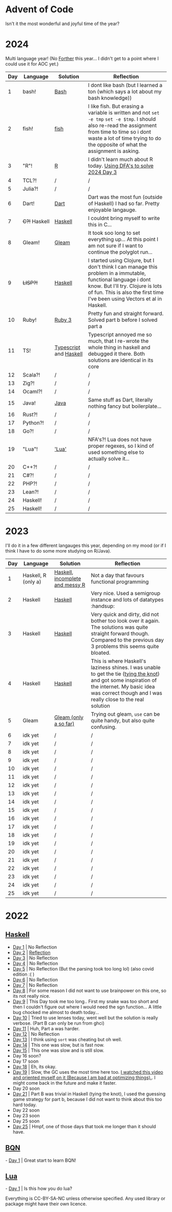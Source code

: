 # Advent of Code

Isn't it the most wonderful and joyful time of the year?

# 2024

Multi language year! 
(No [Forther](http://github.com/0xmycf/Forther) this year... I didn't get to a point where
I could use it for AOC yet.)

| Day | Language  | Solution | Reflection |
|-----|-----------|----------|------------|
| 1   | bash!     | [Bash](https://github.com/0xmycf/Advent-of-code/blob/2024/2024/day01/day01.sh)     | I dont like bash (but I learned a ton (which says a lot about my bash knowledge))          |
| 2   | fish!     | [fish](https://github.com/0xmycf/Advent-of-code/blob/2024/2024/day02/day02.fish)        | I like fish. But erasing a variable is written and not `set -e tmp` `set -e $tmp`. I should also re-read the assignment from time to time so i dont waste a lot of time trying to do the opposite of what the assignment is asking. |
| 3   | "R"!      | [R](https://github.com/0xmycf/Advent-of-code/blob/2024/2024/day03/day03.r)        | I didn't learn much about R today. [Using DFA's to solve 2024 Day 3](https://github.com/0xmycf/Advent-of-code/blob/2024/2024/day03/readme.md) |
| 4   | TCL?!     | /        | /          |
| 5   | Julia?!   | /        | /          |
| 6   | Dart!     | [Dart](https://github.com/0xmycf/Advent-of-code/blob/2024/2024/day06/day06.dart)        | Dart was the most fun (outside of Haskell) I had so far. Pretty enjoyable langauge.          |
| 7   | ~~C?!~~ Haskell       | [Haskell](https://github.com/0xmycf/Advent-of-code/blob/2024/2024/day07/day07.hs)       | I couldnt bring myself to write this in C... |
| 8   | Gleam!    | [Gleam](https://github.com/0xmycf/Advent-of-code/blob/2024/2024/day08/src/day08.gleam)    | It took soo long to set everything up...  At this point I am not sure if I want to continue the polyglot run...     |
| 9   | ~~LISP?!~~ | [Haskell](https://github.com/0xmycf/Advent-of-code/blob/2024/2024/day09/day09.hs)        | I started using Clojure, but I don't think I can manage this problem in a immutable,  functional language i dont know. But I'll try. Clojure is lots of fun. This is also the first time I've been using Vectors et al in Haskell.          |
| 10  | Ruby!     | [Ruby 3](https://github.com/0xmycf/Advent-of-code/blob/2024/2024/day10/day10.rb)        | Pretty fun and straight forward. Solved part b before I solved part a |
| 11  | TS!       | [Typescript](https://github.com/0xmycf/Advent-of-code/blob/2024/2024/day11/day11.ts) and [Haskell](https://github.com/0xmycf/Advent-of-code/blob/2024/2024/day11/main.hs)        | Typescript annoyed me so much, that I re-wrote the whole thing in haskell and debugged it there. Both solutions are identical in its core |
| 12  | Scala?!   | /        | /          |
| 13  | Zig?!     | /        | /          |
| 14  | Ocaml?!   | /        | /          |
| 15  | Java!     | [Java](https://github.com/0xmycf/Advent-of-code/blob/main/2024/day15/aoc-day15/src/main/java/me/mycf/App.java)        | Same stuff as Dart, literally nothing fancy but boilerplate...          |
| 16  | Rust?!    | /        | /          |
| 17  | Python?!  | /        | /          |
| 18  | Go?!      | /        | /          |
| 19  | "Lua"!    | ['Lua'](https://github.com/0xmycf/Advent-of-code/blob/main/2024/day19/day19_v2.lua)        | NFA's?! Lua does not have proper regexes, so I kind of used something else to actually solve it... |
| 20  | C++?!     | /        | /          |
| 21  | C#?!      | /        | /          |
| 22  | PHP?!     | /        | /          |
| 23  | Lean?!    | /        | /          |
| 24  | Haskell!  | /        | /          |
| 25  | Haskell!  | /        | /          |

# 2023

I'll do it in a few different langauges this year, depending on my mood (or if I think I have to do some more studying on R/Java).

| Day | Language | Solution | Reflection |
|-----|----------|----------|------------|
| 1   | Haskell, R (only a) | [Haskell](./2023/haskell/aoc23/src/Days/Day1.hs), [incomplete and messy R](./2023/r/day1.r) | Not a day that favours functional programming |
| 2   | Haskell  | [Haskell](./2023/haskell/aoc23/src/Days/Day2.hs)        | Very nice. Used a semigroup instance and lots of datatypes :handsup: |
| 3   | Haskell  | [Haskell](./2023/haskell/aoc23/src/Days/Day3.hs)        | Very quick and dirty, did not bother too look over it again. The solutions was quite straight forward though. Compared to the previous day 3 problems this seems quite bloated.|
| 4   | Haskell  | [Haskell](./2023/haskell/aoc23/src/Days/Day4.hs)        | This is where Haskell's laziness shines. I was unable to get the tie ([tying the knot](https://wiki.haskell.org/Tying_the_Knot)) and got some inspiration of the internet. My basic idea was correct though and I was really close to the real solution |
| 5   | Gleam    | [Gleam (only a so far)](./2023/gleam/src/aoc23.gleam)        | Trying out gleam, `use` can be quite handy, but also quite confusing.          |
| 6   | idk yet  | /        | /          |
| 7   | idk yet  | /        | /          |
| 8   | idk yet  | /        | /          |
| 9   | idk yet  | /        | /          |
| 10  | idk yet  | /        | /          |
| 11  | idk yet  | /        | /          |
| 12  | idk yet  | /        | /          |
| 13  | idk yet  | /        | /          |
| 14  | idk yet  | /        | /          |
| 15  | idk yet  | /        | /          |
| 16  | idk yet  | /        | /          |
| 17  | idk yet  | /        | /          |
| 18  | idk yet  | /        | /          |
| 19  | idk yet  | /        | /          |
| 20  | idk yet  | /        | /          |
| 21  | idk yet  | /        | /          |
| 22  | idk yet  | /        | /          |
| 23  | idk yet  | /        | /          |
| 24  | idk yet  | /        | /          |
| 25  | idk yet  | /        | /          |

# 2022

## [Haskell](https://github.com/0xmycf/Advent-of-code/blob/main/2022/aoc22)

- [Day 1](https://github.com/0xmycf/Advent-of-code/blob/main/2022/aoc22/src/Days/DayOne.hs) | No Reflection
- [Day 2](https://github.com/0xmycf/Advent-of-code/blob/main/2022/aoc22/src/Days/DayTwo.hs) | [Reflection](https://github.com/0xmycf/Advent-of-code/blob/main/2022/aoc22/reflection/day2.md)
- [Day 3](https://github.com/0xmycf/Advent-of-code/blob/main/2022/aoc22/src/Days/Day03.hs)  | No Reflection
- [Day 4](https://github.com/0xmycf/Advent-of-code/blob/main/2022/aoc22/src/Days/Day04.hs)  | No Reflection
- [Day 5](https://github.com/0xmycf/Advent-of-code/blob/main/2022/aoc22/src/Days/Day05.hs)  | No Reflection (But the parsing took too long lol) (also covid edition :(  )
- [Day 6](https://github.com/0xmycf/Advent-of-code/blob/main/2022/aoc22/src/Days/Day06.hs)  | No Reflection
- [Day 7](https://github.com/0xmycf/Advent-of-code/blob/main/2022/aoc22/src/Days/Day07.hs)  | No Reflection
- [Day 8](https://github.com/0xmycf/Advent-of-code/blob/main/2022/aoc22/src/Days/Day08.hs)  | For some reason I did not want to use brainpower on this one, so its not really nice.
- [Day 9](https://github.com/0xmycf/Advent-of-code/blob/main/2022/aoc22/src/Days/Day09.hs)  | This Day took me too long.. First my snake was too short and then I couldn't figure out where I would need the sgn function... A little bug chocked me almost to death today...
- [Day 10](https://github.com/0xmycf/Advent-of-code/blob/main/2022/aoc22/src/Days/Day10.hs)  | Tried to use lenses today, went well but the solution is really verbose. (Part B can only be run from ghci)
- [Day 11](https://github.com/0xmycf/Advent-of-code/blob/main/2022/aoc22/src/Days/Day11.hs)  | Huh, Part a was harder.
- [Day 12](https://github.com/0xmycf/Advent-of-code/blob/main/2022/aoc22/src/Days/Day12.hs)  | No Reflection
- [Day 13](https://github.com/0xmycf/Advent-of-code/blob/main/2022/aoc22/src/Days/Day13.hs)  | I think using `sort` was cheating but oh well.
- [Day 14](https://github.com/0xmycf/Advent-of-code/blob/main/2022/aoc22/src/Days/Day14.hs)  | This one was slow, but is fast now.
- [Day 15](https://github.com/0xmycf/Advent-of-code/blob/main/2022/aoc22/src/Days/Day15.hs)  | This one was slow and is still slow.
- Day 16 soon?
- Day 17 soon
- [Day 18](https://github.com/0xmycf/Advent-of-code/blob/main/2022/aoc22/src/Days/Day18.hs)  | Eh, its okay.
- [Day 19](https://github.com/0xmycf/Advent-of-code/blob/main/2022/aoc22/src/Days/Day19.hs)  | Slow, the GC uses the most time here too. [I watched this video and oriented myself on it (Because I am bad at optimizing things).](https://www.youtube.com/watch?v=5rb0vvJ7NCY&t). I might come back in the future and make it faster.
- Day 20 soon
- [Day 21](https://github.com/0xmycf/Advent-of-code/blob/main/2022/aoc22/src/Days/Day21.hs)  | Part B was trivial in Haskell (tying the knot), I used the guessing game strategy for part b, because I did not want to think about this too hard today.
- Day 22 soon
- Day 23 soon
- Day 25 soon
- [Day 25](https://github.com/0xmycf/Advent-of-code/blob/main/2022/aoc22/src/Days/Day25.hs)  | Hmpf, one of those days that took me longer than it should have.

## [BQN](https://github.com/0xmycf/Advent-of-code/blob/main/2022/bqn-22)

- [Day 1](https://github.com/0xmycf/Advent-of-code/blob/main/2022/bqn-22/day1.bqn) | Great start to learn BQN!

## [Lua](https://github.com/0xmycf/Advent-of-code/blob/main/2022/lua)

- [Day 1](https://github.com/0xmycf/Advent-of-code/blob/main/2022/lua/day1.lua) | Is this how you do lua?

Everything is CC-BY-SA-NC unless otherwise specified.
Any used library or package might have their own licence.
